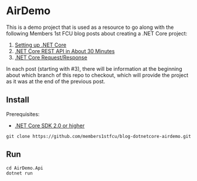 # AirDemo

This is a demo project that is used as a resource to go along with the following Members 1st FCU blog posts about creating a .NET Core project:

1. [Setting up .NET Core](http://devblog.members1st.org/setting-up-dotnet-core)
2. [.NET Core REST API in About 30 Minutes](http://devblog.members1st.org/dotnet-core-rest-api-in-about-30-minutes)
3. [.NET Core Request/Response](../dotnet-core-request-response)

In each post (starting with #3), there will be information at the beginning about which branch of this repo to checkout, which will provide the project as it was at the end of the previous post.

## Install

Prerequisites:
* [.NET Core SDK 2.0 or higher](https://download.microsoft.com/download/D/7/2/D725E47F-A4F1-4285-8935-A91AE2FCC06A/dotnet-sdk-2.0.3-win-x64.exe)

```
git clone https://github.com/members1stfcu/blog-dotnetcore-airdemo.git
```

## Run

```
cd AirDemo.Api
dotnet run
```
